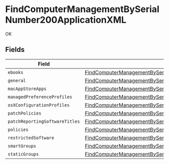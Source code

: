 # FindComputerManagementBySerialNumber200ApplicationXML

OK


## Fields

| Field                                                                                                                                                                                               | Type                                                                                                                                                                                                | Required                                                                                                                                                                                            | Description                                                                                                                                                                                         |
| --------------------------------------------------------------------------------------------------------------------------------------------------------------------------------------------------- | --------------------------------------------------------------------------------------------------------------------------------------------------------------------------------------------------- | --------------------------------------------------------------------------------------------------------------------------------------------------------------------------------------------------- | --------------------------------------------------------------------------------------------------------------------------------------------------------------------------------------------------- |
| `ebooks`                                                                                                                                                                                            | [FindComputerManagementBySerialNumber200ApplicationXMLEbooks](../../models/operations/findcomputermanagementbyserialnumber200applicationxmlebooks.md)[]                                             | :heavy_minus_sign:                                                                                                                                                                                  | N/A                                                                                                                                                                                                 |
| `general`                                                                                                                                                                                           | [FindComputerManagementBySerialNumber200ApplicationXMLGeneral](../../models/operations/findcomputermanagementbyserialnumber200applicationxmlgeneral.md)                                             | :heavy_minus_sign:                                                                                                                                                                                  | N/A                                                                                                                                                                                                 |
| `macAppStoreApps`                                                                                                                                                                                   | [FindComputerManagementBySerialNumber200ApplicationXMLMacAppStoreApps](../../models/operations/findcomputermanagementbyserialnumber200applicationxmlmacappstoreapps.md)[]                           | :heavy_minus_sign:                                                                                                                                                                                  | N/A                                                                                                                                                                                                 |
| `managedPreferenceProfiles`                                                                                                                                                                         | [FindComputerManagementBySerialNumber200ApplicationXMLManagedPreferenceProfiles](../../models/operations/findcomputermanagementbyserialnumber200applicationxmlmanagedpreferenceprofiles.md)[]       | :heavy_minus_sign:                                                                                                                                                                                  | N/A                                                                                                                                                                                                 |
| `osXConfigurationProfiles`                                                                                                                                                                          | [FindComputerManagementBySerialNumber200ApplicationXMLOsXConfigurationProfiles](../../models/operations/findcomputermanagementbyserialnumber200applicationxmlosxconfigurationprofiles.md)[]         | :heavy_minus_sign:                                                                                                                                                                                  | N/A                                                                                                                                                                                                 |
| `patchPolicies`                                                                                                                                                                                     | [FindComputerManagementBySerialNumber200ApplicationXMLPatchPolicies](../../models/operations/findcomputermanagementbyserialnumber200applicationxmlpatchpolicies.md)[]                               | :heavy_minus_sign:                                                                                                                                                                                  | N/A                                                                                                                                                                                                 |
| `patchReportingSoftwareTitles`                                                                                                                                                                      | [FindComputerManagementBySerialNumber200ApplicationXMLPatchReportingSoftwareTitles](../../models/operations/findcomputermanagementbyserialnumber200applicationxmlpatchreportingsoftwaretitles.md)[] | :heavy_minus_sign:                                                                                                                                                                                  | N/A                                                                                                                                                                                                 |
| `policies`                                                                                                                                                                                          | [FindComputerManagementBySerialNumber200ApplicationXMLPolicies](../../models/operations/findcomputermanagementbyserialnumber200applicationxmlpolicies.md)[]                                         | :heavy_minus_sign:                                                                                                                                                                                  | N/A                                                                                                                                                                                                 |
| `restrictedSoftware`                                                                                                                                                                                | [FindComputerManagementBySerialNumber200ApplicationXMLRestrictedSoftware](../../models/operations/findcomputermanagementbyserialnumber200applicationxmlrestrictedsoftware.md)[]                     | :heavy_minus_sign:                                                                                                                                                                                  | N/A                                                                                                                                                                                                 |
| `smartGroups`                                                                                                                                                                                       | [FindComputerManagementBySerialNumber200ApplicationXMLSmartGroups](../../models/operations/findcomputermanagementbyserialnumber200applicationxmlsmartgroups.md)[]                                   | :heavy_minus_sign:                                                                                                                                                                                  | N/A                                                                                                                                                                                                 |
| `staticGroups`                                                                                                                                                                                      | [FindComputerManagementBySerialNumber200ApplicationXMLStaticGroups](../../models/operations/findcomputermanagementbyserialnumber200applicationxmlstaticgroups.md)[]                                 | :heavy_minus_sign:                                                                                                                                                                                  | N/A                                                                                                                                                                                                 |